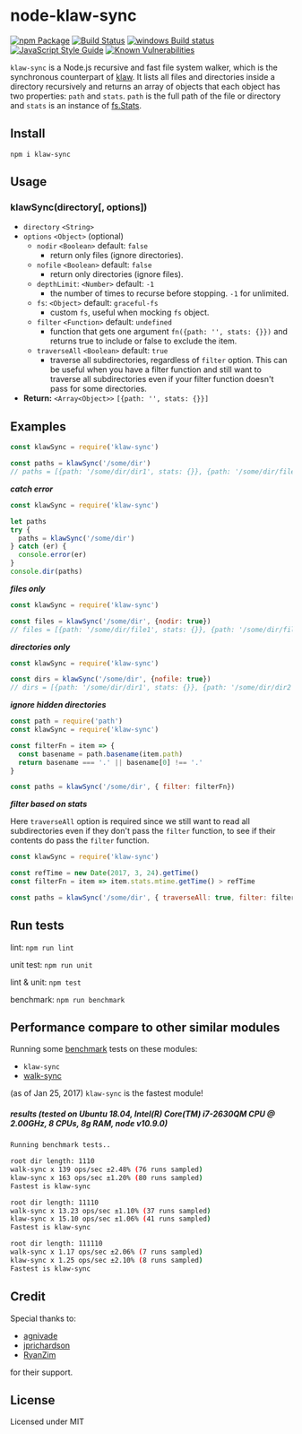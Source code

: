 node-klaw-sync
==============

[![npm Package](https://img.shields.io/npm/v/klaw-sync.svg?style=flat-square)](https://www.npmjs.com/package/klaw-sync)
[![Build Status](https://travis-ci.org/manidlou/node-klaw-sync.svg?branch=master)](https://travis-ci.org/manidlou/node-klaw-sync)
[![windows Build status](https://ci.appveyor.com/api/projects/status/braios34k6qw4h5p/branch/master?svg=true)](https://ci.appveyor.com/project/manidlou/node-klaw-sync/branch/master)
[![JavaScript Style Guide](https://img.shields.io/badge/code_style-standard-brightgreen.svg?style=flat-square)](https://standardjs.com)
[![Known Vulnerabilities](https://snyk.io/test/npm/klaw-sync/badge.svg?style=flat-square)](https://snyk.io/test/npm/klaw-sync)

`klaw-sync` is a Node.js recursive and fast file system walker, which is the synchronous counterpart of [klaw](https://github.com/jprichardson/node-klaw). It lists all files and directories inside a directory recursively and returns an array of objects that each object has two properties: `path` and `stats`. `path` is the full path of the file or directory and `stats` is an instance of [fs.Stats](https://nodejs.org/api/fs.html#fs_class_fs_stats).

Install
-------

    npm i klaw-sync

Usage
-----

### klawSync(directory[, options])

- `directory` `<String>`
- `options` `<Object>` (optional)
  - `nodir` `<Boolean>` default: `false`
    - return only files (ignore directories).
  - `nofile` `<Boolean>` default: `false`
    - return only directories (ignore files).
  - `depthLimit`: `<Number>` default: `-1`
    - the number of times to recurse before stopping. `-1` for unlimited.
  - `fs`: `<Object>` default: `graceful-fs`
    - custom `fs`, useful when mocking `fs` object.
  - `filter` `<Function>` default: `undefined`
    - function that gets one argument `fn({path: '', stats: {}})` and returns true to include or false to exclude the item.
  - `traverseAll` `<Boolean>` default: `true`
    - traverse all subdirectories, regardless of `filter` option. This can be useful when you have a filter function and still want to traverse all subdirectories even if your filter function doesn't pass for some directories.
- **Return:** `<Array<Object>>` `[{path: '', stats: {}}]`

Examples
--------

```js
const klawSync = require('klaw-sync')

const paths = klawSync('/some/dir')
// paths = [{path: '/some/dir/dir1', stats: {}}, {path: '/some/dir/file1', stats: {}}]
```

_**catch error**_

```js
const klawSync = require('klaw-sync')

let paths
try {
  paths = klawSync('/some/dir')
} catch (er) {
  console.error(er)
}
console.dir(paths)
```

_**files only**_

```js
const klawSync = require('klaw-sync')

const files = klawSync('/some/dir', {nodir: true})
// files = [{path: '/some/dir/file1', stats: {}}, {path: '/some/dir/file2', stats: {}}]
```

_**directories only**_

```js
const klawSync = require('klaw-sync')

const dirs = klawSync('/some/dir', {nofile: true})
// dirs = [{path: '/some/dir/dir1', stats: {}}, {path: '/some/dir/dir2', stats: {}}]
```

_**ignore hidden directories**_


```js
const path = require('path')
const klawSync = require('klaw-sync')

const filterFn = item => {
  const basename = path.basename(item.path)
  return basename === '.' || basename[0] !== '.'
}

const paths = klawSync('/some/dir', { filter: filterFn})
```

_**filter based on stats**_

Here `traverseAll` option is required since we still want to read all subdirectories even if they don't pass the `filter` function, to see if their contents do pass the `filter` function.

```js
const klawSync = require('klaw-sync')

const refTime = new Date(2017, 3, 24).getTime()
const filterFn = item => item.stats.mtime.getTime() > refTime

const paths = klawSync('/some/dir', { traverseAll: true, filter: filterFn })
```

Run tests
---------

lint: `npm run lint`

unit test: `npm run unit`

lint & unit: `npm test`

benchmark: `npm run benchmark`

Performance compare to other similar modules
-----------------------------------------------

Running some [benchmark](https://github.com/bestiejs/benchmark.js) tests on these modules:

- `klaw-sync`
- [walk-sync](https://github.com/joliss/node-walk-sync)

(as of Jan 25, 2017) `klaw-sync` is the fastest module!

##### results (tested on Ubuntu 18.04, Intel(R) Core(TM) i7-2630QM CPU @ 2.00GHz, 8 CPUs, 8g RAM, node v10.9.0)

```bash
Running benchmark tests..

root dir length: 1110
walk-sync x 139 ops/sec ±2.48% (76 runs sampled)
klaw-sync x 163 ops/sec ±1.20% (80 runs sampled)
Fastest is klaw-sync

root dir length: 11110
walk-sync x 13.23 ops/sec ±1.10% (37 runs sampled)
klaw-sync x 15.10 ops/sec ±1.06% (41 runs sampled)
Fastest is klaw-sync

root dir length: 111110
walk-sync x 1.17 ops/sec ±2.06% (7 runs sampled)
klaw-sync x 1.25 ops/sec ±2.10% (8 runs sampled)
Fastest is klaw-sync
```

Credit
------

Special thanks to:

- [agnivade](https://github.com/agnivade)
- [jprichardson](https://github.com/jprichardson)
- [RyanZim](https://github.com/RyanZim)

for their support.

License
-------

Licensed under MIT
